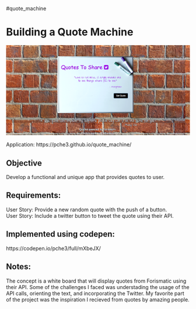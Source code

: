 #quote_machine

<h1>Building a Quote Machine</h1>
<img src="picture_preview.png" alt="Preview">
<p> Application: https://pche3.github.io/quote_machine/ <p>
<h2>Objective</h2>
Develop a functional and unique app that provides quotes to user.

<h2>Requirements:</h2>
User Story: Provide a new random quote with the push of a button.
<br/>User Story: Include a twitter button to tweet the quote using their API.
<h2>Implemented using codepen:</h2>
https://codepen.io/pche3/full/mXbeJX/

<h2>Notes:</h2>
The concept is a white board that will display quotes from Forismatic using their API. Some of the challenges I faced was  understading the usage of the API calls, orienting the text, and incorporating the Twitter. My favorite part of the project was the inspiration I recieved from quotes by amazing people.
